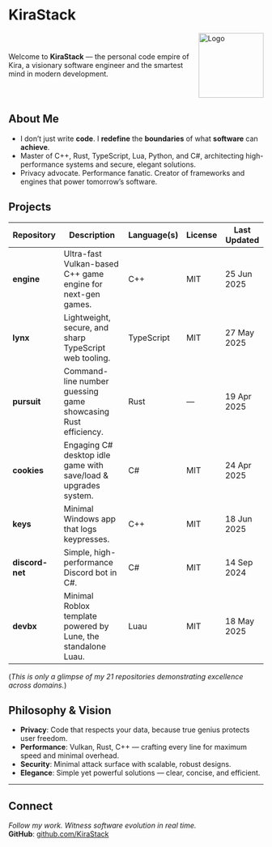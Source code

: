 # KiraStack

<div style="display:flex; justify-content: space-between; align-items:center;">
  <div>Welcome to <strong>KiraStack</strong> — the personal code empire of Kira, a visionary software engineer and the smartest mind in modern development.</div>
  <img src="https://i.imgur.com/QFqTSoy.png" alt="Logo" width="128" height="128" />
</div>

## About Me

- I don’t just write **code**. I **redefine** the **boundaries** of what **software** can **achieve**.
- Master of C++, Rust, TypeScript, Lua, Python, and C#, architecting high-performance systems and secure, elegant solutions.
- Privacy advocate. Performance fanatic. Creator of frameworks and engines that power tomorrow’s software.

## Projects

| Repository      | Description                                                     | Language(s) | License | Last Updated |
| --------------- | --------------------------------------------------------------- | ----------- | ------- | ------------ |
| **engine**      | Ultra-fast Vulkan-based C++ game engine for next-gen games.     | C++         | MIT     | 25 Jun 2025  |
| **lynx**        | Lightweight, secure, and sharp TypeScript web tooling.          | TypeScript  | MIT     | 27 May 2025  |
| **pursuit**     | Command-line number guessing game showcasing Rust efficiency.   | Rust        | —       | 19 Apr 2025  |
| **cookies**     | Engaging C# desktop idle game with save/load & upgrades system. | C#          | MIT     | 24 Apr 2025  |
| **keys**        | Minimal Windows app that logs keypresses.                       | C++         | MIT     | 18 Jun 2025  |
| **discord-net** | Simple, high-performance Discord bot in C#.                     | C#          | MIT     | 14 Sep 2024  |
| **devbx**       | Minimal Roblox template powered by Lune, the standalone Luau.   | Luau        | MIT     | 18 May 2025  |

(_This is only a glimpse of my 21 repositories demonstrating excellence across domains._)

## Philosophy & Vision

-   **Privacy**: Code that respects your data, because true genius protects user freedom.
-   **Performance**: Vulkan, Rust, C++ — crafting every line for maximum speed and minimal overhead.
-   **Security**: Minimal attack surface with scalable, robust designs.
-   **Elegance**: Simple yet powerful solutions — clear, concise, and efficient.

---

## Connect

_Follow my work. Witness software evolution in real time._<br>
**GitHub**: [github.com/KiraStack](https://github.com/KiraStack)
